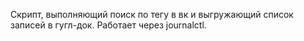 Скрипт, выполняющий поиск по тегу в вк и выгружающий список записей в гугл-док.
Работает через journalctl.
